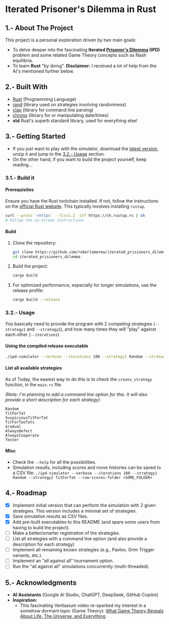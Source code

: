 # Iterated Prisoner's Dilemma in Rust

## 1.- About The Project

This project is a personal exploration driven by two main goals:

*   To delve deeper into the fascinating **Iterated [Prisoner's Dilemma](https://en.wikipedia.org/wiki/Prisoner%27s_dilemma) (IPD)** problem and some related Game Theory concepts such as Nash equilibria.
*   To learn **Rust** "by doing". **Disclaimer:** I received a lot of help from the AI's mentioned further below. 

## 2.- Built With

*   [Rust](https://www.rust-lang.org/) (Programming Language)
*   [rand](https://crates.io/crates/rand) (library used on strategies involving randomness)
*   [clap](https://crates.io/crates/clap) (library for command line parsing)
*   [chrono](https://crates.io/crates/chrono) (library for or manipulating date/times)
*   **std** Rust's superb standard library, used for everything else!

## 3.- Getting Started
* If you just want to play with the simulator, download the [latest version](https://github.com/roberlamerma/iterated_prisioners_dilemma/releases/tag/v0.1.0), unzip it and jump to the [3.2.- Usage](https://github.com/roberlamerma/iterated_prisioners_dilemma/edit/master/README.md#32--usage) section. 
* On the other hand, if you want to build the project yourself, keep reading...

### 3.1.- Build it
#### Prerequisites

Ensure you have the Rust toolchain installed. If not, follow the instructions on the [official Rust website](https://www.rust-lang.org/tools/install). This typically involves installing `rustup`.

```bash
curl --proto '=https' --tlsv1.2 -sSf https://sh.rustup.rs | sh
# Follow the on-screen instructions
```

#### Build

1.  Clone the repository:
    ```bash
    git clone https://github.com/roberlamerma/iterated_prisioners_dilemma.git
    cd iterated_prisioners_dilemma
    ```
2.  Build the project:
    ```bash
    cargo build
    ```
3.  For optimized performance, especially for longer simulations, use the release profile:
    ```bash
    cargo build --release
    ```

### 3.2.- Usage

You basically need to provide the program with 2 competing strategies (`--strategy1` and `--strategy2`), and how many times they will "play" against each other (`--iterations`)

#### Using the compiled release executable

```bash
./ipd-simulator --verbose --iterations 100 --strategy1 Random --strategy2 TitForTat
```

#### List all available strategies

As of Today, the easiest way to do this is to check the `create_strategy` function, in the `main.rs` file.

*(Note: I'm planning to add a command line option for this. It will also provide a short description for each strategy)*

```
Random
TitForTat
SuspiciousTitForTat
TitForTwoTats
Gradual
AlwaysDefect
AlwaysCooperate
Tester
```

#### Misc 
- Check the `--help` for all the possibilities.
- Simulation results, including scores and move histories can be saved to a CSV file:
`./ipd-simulator --verbose --iterations 100 --strategy1 Random --strategy2 TitForTat --raw-scores-folder <SOME_FOLDER>`

## 4.- Roadmap

-   [x] Implement initial version that can perform the simulation with 2 given strategies. This version includes a minimal set of strategies.
-   [x] Save simulation results as CSV files.
-   [X] Add pre-built executables to this README (and spare some users from having to build the project).
-   [ ] Make a better/smarter registration of the strategies.
-   [ ] List all strategies with a command line option (and also provide a description for each strategy)
-   [ ] Implement all remaining known strategies (e.g., Pavlov, Grim Trigger variants, etc.).
-   [ ] Implement an "all against all" tournament option.
-   [ ] Run the "all against all" simulations concurrently (multi-threaded).

## 5.- Acknowledgments

*   **AI Assistants** (Google AI Studio, ChatGPT, DeepSeek, GitHub Copilot)
*   **Inspiration:**
    *   This fascinating Veritasium video re-sparked my interest in a somehow dormant topic (Game Theory): [What Game Theory Reveals About Life, The Universe, and Everything](https://www.youtube.com/watch?v=mScpHTIi-kM)
